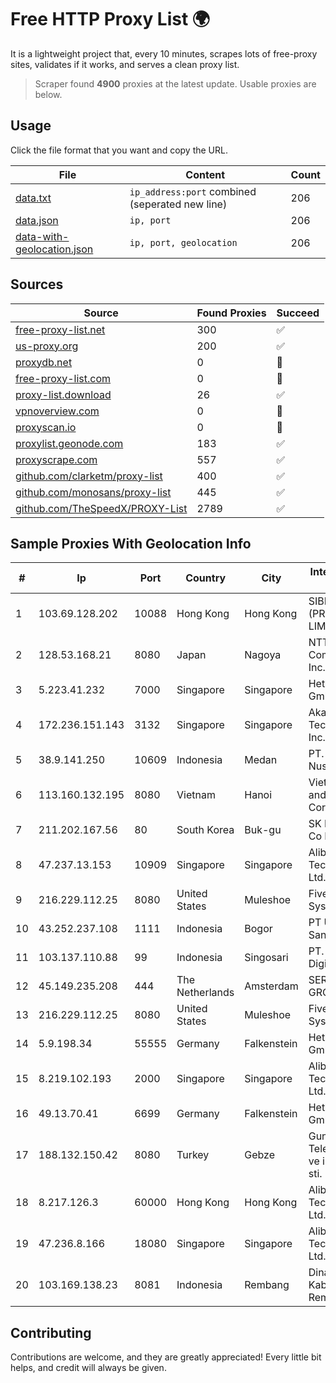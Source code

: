 
# Free HTTP Proxy List 🌍

It is a lightweight project that, every 10 minutes, scrapes lots of free-proxy sites, validates if it works, and serves a clean proxy list.


> Scraper found **4900** proxies at the latest update. Usable proxies are below.

## Usage

Click the file format that you want and copy the URL.


|File|Content|Count|
|----|-------|-----|
|[data.txt](https://raw.githubusercontent.com/themiralay/Proxy-List-World/master/data.txt)|`ip_address:port` combined (seperated new line)|206|
|[data.json](https://raw.githubusercontent.com/themiralay/Proxy-List-World/master/data.json)|`ip, port`|206|
|[data-with-geolocation.json](https://raw.githubusercontent.com/themiralay/Proxy-List-World/master/data-with-geolocation.json)|`ip, port, geolocation`|206|

## Sources

|Source|Found Proxies|Succeed|
|------|-------------|-------|
|[free-proxy-list.net](https://free-proxy-list.net)|300|✅|
|[us-proxy.org](https://www.us-proxy.org)|200|✅|
|[proxydb.net](http://proxydb.net)|0|🚫|
|[free-proxy-list.com](https://free-proxy-list.com/?page=&port=&type%5B%5D=http&type%5B%5D=https&up_time=0&search=Search)|0|🚫|
|[proxy-list.download](https://www.proxy-list.download/HTTP)|26|✅|
|[vpnoverview.com](https://vpnoverview.com/privacy/anonymous-browsing/free-proxy-servers)|0|🚫|
|[proxyscan.io](https://www.proxyscan.io)|0|🚫|
|[proxylist.geonode.com](https://proxylist.geonode.com/api/proxy-list?limit=300&page=1&sort_by=lastChecked&sort_type=desc&protocols=http,https)|183|✅|
|[proxyscrape.com](https://api.proxyscrape.com/v2/?request=displayproxies&protocol=http&timeout=10000&country=all&ssl=all&anonymity=all)|557|✅|
|[github.com/clarketm/proxy-list](https://raw.githubusercontent.com/clarketm/proxy-list/master/proxy-list-raw.txt)|400|✅|
|[github.com/monosans/proxy-list](https://raw.githubusercontent.com/monosans/proxy-list/main/proxies/http.txt)|445|✅|
|[github.com/TheSpeedX/PROXY-List](https://raw.githubusercontent.com/TheSpeedX/PROXY-List/master/http.txt)|2789|✅|


## Sample Proxies With Geolocation Info

|#|Ip|Port|Country|City|Internet Service Provider|
|-|--|----|-------|----|-------------------------|
|1|103.69.128.202|10088|Hong Kong|Hong Kong|SIBERFY (PRIVATE) LIMITED|
|2|128.53.168.21|8080|Japan|Nagoya|NTT PC Communications, Inc.|
|3|5.223.41.232|7000|Singapore|Singapore|Hetzner Online GmbH|
|4|172.236.151.143|3132|Singapore|Singapore|Akamai Technologies, Inc.|
|5|38.9.141.250|10609|Indonesia|Medan|PT. Media Antar Nusa|
|6|113.160.132.195|8080|Vietnam|Hanoi|VietNam Post and Telecom Corporation|
|7|211.202.167.56|80|South Korea|Buk-gu|SK Broadband Co Ltd|
|8|47.237.13.153|10909|Singapore|Singapore|Alibaba (US) Technology Co., Ltd.|
|9|216.229.112.25|8080|United States|Muleshoe|Five Area Systems, LLC|
|10|43.252.237.108|1111|Indonesia|Bogor|PT Usaha Adi Sanggoro|
|11|103.137.110.88|99|Indonesia|Singosari|PT. Capoeng Digital Nusantara|
|12|45.149.235.208|444|The Netherlands|Amsterdam|SERV.HOST GROUP LTD|
|13|216.229.112.25|8080|United States|Muleshoe|Five Area Systems, LLC|
|14|5.9.198.34|55555|Germany|Falkenstein|Hetzner Online GmbH|
|15|8.219.102.193|2000|Singapore|Singapore|Alibaba (US) Technology Co., Ltd.|
|16|49.13.70.41|6699|Germany|Falkenstein|Hetzner Online GmbH|
|17|188.132.150.42|8080|Turkey|Gebze|Guneydogu Telekom int.bil. ve ilt. hiz. tic. ltd. sti.|
|18|8.217.126.3|60000|Hong Kong|Hong Kong|Alibaba (US) Technology Co., Ltd.|
|19|47.236.8.166|18080|Singapore|Singapore|Alibaba (US) Technology Co., Ltd.|
|20|103.169.138.23|8081|Indonesia|Rembang|Dinas Kominfo Kabupaten Rembang|



## Contributing

Contributions are welcome, and they are greatly appreciated! Every
little bit helps, and credit will always be given.

